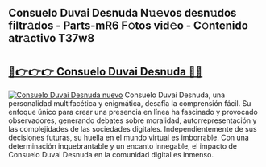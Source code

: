 ## Consuelo Duvai Desnuda N𝚞𝚎vos desn𝚞dos filtr𝚊dos - Parts-mR6 F𝚘tos vid𝚎o - C𝚘ntenido atr𝚊ctivo T37w8

# <h2><a href="http://mbbqyf8.tromn.icu/?c=Consuelo+Duvai+Desnuda">🔗👉👉👉 Consuelo Duvai Desnuda 🔗🔗</a></h2>

[![Consuelo Duvai Desnuda nuevo](https://i.imgur.com/pEAQMta.gif)](http://mbbqyf8.tromn.icu/?c=Consuelo+Duvai+Desnuda)
Consuelo Duvai Desnuda, una personalidad multifacética y enigmática, desafía la comprensión fácil. Su enfoque único para crear una presencia en línea ha fascinado y provocado observadores, generando debates sobre moralidad, autorrepresentación y las complejidades de las sociedades digitales. Independientemente de sus decisiones futuras, su huella en el mundo virtual es imborrable. Con una determinación inquebrantable y un encanto innegable, el impacto de Consuelo Duvai Desnuda en la comunidad digital es inmenso.
